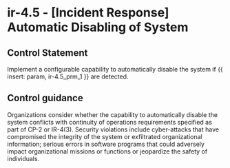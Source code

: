# ir-4.5 - \[Incident Response\] Automatic Disabling of System

## Control Statement

Implement a configurable capability to automatically disable the system if {{ insert: param, ir-4.5_prm_1 }} are detected.

## Control guidance

Organizations consider whether the capability to automatically disable the system conflicts with continuity of operations requirements specified as part of CP-2 or IR-4(3). Security violations include cyber-attacks that have compromised the integrity of the system or exfiltrated organizational information; serious errors in software programs that could adversely impact organizational missions or functions or jeopardize the safety of individuals.
